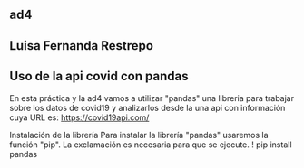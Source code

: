 ## ad4
## Luisa Fernanda Restrepo
## Uso de la api covid con pandas
En esta práctica y la ad4 vamos a utilizar "pandas" una libreria para trabajar sobre los datos de covid19 y analizarlos desde la una api con información cuya URL es: https://covid19api.com/

Instalación de la librería
Para instalar la librería "pandas" usaremos la función "pip". La exclamación es necesaria para que se ejecute.
! pip install pandas
